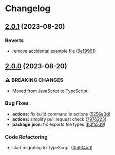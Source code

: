 # Changelog

## [2.0.1](https://github.com/grantcodes/rel-parser/compare/v2.0.0...v2.0.1) (2023-08-20)


### Reverts

* remove accidental example file ([0e19901](https://github.com/grantcodes/rel-parser/commit/0e19901746904b5f7f49fa3c71eadf2ff9d36b37))

## [2.0.0](https://github.com/grantcodes/rel-parser/compare/v1.1.0...v2.0.0) (2023-08-20)


### ⚠ BREAKING CHANGES

* Moved from JavaScript to TypeScript

### Bug Fixes

* **actions:** fix build command in actions ([5256e3d](https://github.com/grantcodes/rel-parser/commit/5256e3d2c66c43129dc50f9eb2570be88d9b989d))
* **actions:** simplify pull request check ([7976223](https://github.com/grantcodes/rel-parser/commit/7976223a23b32c936871cf695152744d94301f34))
* **package.json:** fix exports file types ([b3fa539](https://github.com/grantcodes/rel-parser/commit/b3fa5394f2f8e70fe44e7fd3b29fea0a3738a045))


### Code Refactoring

* start migrating to TypeScript ([0b604ad](https://github.com/grantcodes/rel-parser/commit/0b604ad8f4bf4a7570d195616b4e91badb0757b2))

